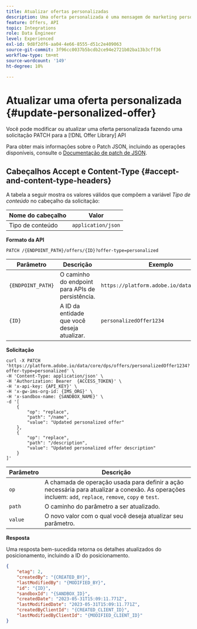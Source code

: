 ```yaml
---
title: Atualizar ofertas personalizadas
description: Uma oferta personalizada é uma mensagem de marketing personalizável baseada em regras de elegibilidade e restrições.
feature: Offers, API
topic: Integrations
role: Data Engineer
level: Experienced
exl-id: 9d8f2df6-aa04-4e66-8555-d51c2e409063
source-git-commit: 3f96cc0037b5bcdb2ce94e2721b02ba13b3cff36
workflow-type: tm+mt
source-wordcount: '149'
ht-degree: 10%

---
```


# Atualizar uma oferta personalizada {#update-personalized-offer}

Você pode modificar ou atualizar uma oferta personalizada fazendo uma solicitação PATCH para a [!DNL Offer Library] API

Para obter mais informações sobre o Patch JSON, incluindo as operações disponíveis, consulte o [Documentação de patch de JSON](https://jsonpatch.com/).

## Cabeçalhos Accept e Content-Type {#accept-and-content-type-headers}

A tabela a seguir mostra os valores válidos que compõem a variável *Tipo de conteúdo* no cabeçalho da solicitação:

| Nome do cabeçalho | Valor |
| ----------- | ----- |
| Tipo de conteúdo | `application/json` |

**Formato da API**

```http
PATCH /{ENDPOINT_PATH}/offers/{ID}?offer-type=personalized
```

| Parâmetro | Descrição | Exemplo |
| --------- | ----------- | ------- |
| `{ENDPOINT_PATH}` | O caminho do endpoint para APIs de persistência. | `https://platform.adobe.io/data/core/dps/` |
| `{ID}` | A ID da entidade que você deseja atualizar. | `personalizedOffer1234` |

**Solicitação**

```shell
curl -X PATCH 'https://platform.adobe.io/data/core/dps/offers/personalizedOffer1234?offer-type=personalized' \
-H 'Content-Type: application/json' \
-H 'Authorization: Bearer  {ACCESS_TOKEN}' \
-H 'x-api-key: {API_KEY}' \
-H 'x-gw-ims-org-id: {IMS_ORG}' \
-H 'x-sandbox-name: {SANDBOX_NAME}' \
-d '[
    {
        "op": "replace",
        "path": "/name",
        "value": "Updated personalized offer"
    },
    {
        "op": "replace",
        "path": "/description",
        "value": "Updated personalized offer description"
    }
]'
```

| Parâmetro | Descrição |
| --------- | ----------- |
| `op` | A chamada de operação usada para definir a ação necessária para atualizar a conexão. As operações incluem: `add`, `replace`, `remove`, `copy` e `test`. |
| `path` | O caminho do parâmetro a ser atualizado. |
| `value` | O novo valor com o qual você deseja atualizar seu parâmetro. |

**Resposta**

Uma resposta bem-sucedida retorna os detalhes atualizados do posicionamento, incluindo a ID do posicionamento.

```json
{
    "etag": 2,
    "createdBy": "{CREATED_BY}",
    "lastModifiedBy": "{MODIFIED_BY}",
    "id": "{ID}",
    "sandboxId": "{SANDBOX_ID}",
    "createdDate": "2023-05-31T15:09:11.771Z",
    "lastModifiedDate": "2023-05-31T15:09:11.771Z",
    "createdByClientId": "{CREATED_CLIENT_ID}",
    "lastModifiedByClientId": "{MODIFIED_CLIENT_ID}"
}
```
